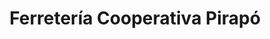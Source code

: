 ---
title: "Ferretería Cooperativa Pirapó"
url: /pirapo/ferreteria-cooperativa-pirapo/
shop: Eisenwaren
---